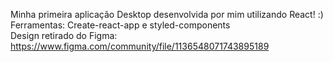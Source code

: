 Minha primeira aplicação Desktop desenvolvida por mim utilizando React! :) <br>
Ferramentas: Create-react-app e styled-components <br>
Design retirado do Figma: https://www.figma.com/community/file/1136548071743895189
